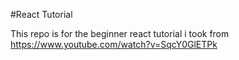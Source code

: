 #React Tutorial

This repo is for the beginner react tutorial i took from https://www.youtube.com/watch?v=SqcY0GlETPk
